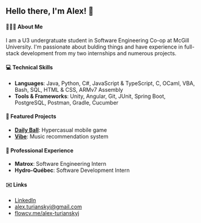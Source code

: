 ## Hello there, I'm Alex! 👋

#### 👨🏻‍🔬 About Me
I am a U3 undergratuate student in Software Engineering Co-op at McGill University. I'm passionate about bulding things and have experience in full-stack development from my two internships and numerous projects.

#### 💻 Technical Skills
* **Languages**: Java, Python, C#, JavaScript & TypeScript, C, OCaml, VBA, Bash, SQL, HTML & CSS, ARMv7 Assembly
* **Tools & Frameworks**: Unity, Angular, Git, JUnit, Spring Boot, PostgreSQL, Postman, Gradle, Cucumber
  
#### 📂 Featured Projects
* [**Daily Ball**](https://play.google.com/store/apps/details?id=com.AlexTurianskyj.DailyBall): Hypercasual mobile game
* [**Vibe**](https://vibe-music.streamlit.app/): Music recommendation system

#### 💼 Professional Experience
* **Matrox**: Software Engineering Intern
* **Hydro-Québec**: Software Development Intern

#### ✉️ Links
* [LinkedIn](https://www.linkedin.com/in/alex-turianskyj/)
* alex.turianskyj@gmail.com
* [flowcv.me/alex-turianskyj](https://flowcv.me/alex-turianskyj)

<!--
**alex8ndr/alex8ndr** is a ✨ _special_ ✨ repository because its `README.md` (this file) appears on your GitHub profile.

Here are some ideas to get you started:

- 🔭 I’m currently working on ...
- 🌱 I’m currently learning ...
- 👯 I’m looking to collaborate on ...
- 🤔 I’m looking for help with ...
- 💬 Ask me about ...
- 📫 How to reach me: ...
- 😄 Pronouns: ...
- ⚡ Fun fact: ...
-->
